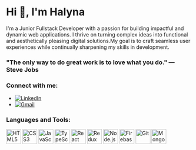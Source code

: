 # Hi 👋, I'm Halyna

I'm a Junior Fullstack Developer with a passion for building impactful and dynamic web applications. I thrive on turning complex ideas into functional and aesthetically pleasing digital solutions.My goal is to craft seamless user experiences while continually sharpening my skills in development. 

### "The only way to do great work is to love what you do." — Steve Jobs

### Connect with me:

- [![LinkedIn](https://img.shields.io/badge/LinkedIn-%230077B5.svg?&style=flat-square&logo=linkedin&logoColor=white)](https://www.linkedin.com/in/halyna-marchenko)
- [![Gmail](https://img.shields.io/badge/Gmail-D14836?style=flat-square&logo=gmail&logoColor=white)](mailto:marchenkohalyna888@gmail.com)


### Languages and Tools:

<p>
  <img src="https://cdn.jsdelivr.net/gh/devicons/devicon/icons/html5/html5-original.svg" alt="HTML5" width="40" height="40"/>
  <img src="https://cdn.jsdelivr.net/gh/devicons/devicon/icons/css3/css3-original.svg" alt="CSS3" width="40" height="40"/>
  <img src="https://cdn.jsdelivr.net/gh/devicons/devicon/icons/javascript/javascript-original.svg" alt="JavaScript" width="40" height="40"/>
  <img src="https://cdn.jsdelivr.net/gh/devicons/devicon/icons/typescript/typescript-original.svg" alt="TypeScript" width="40" height="40"/>
  <img src="https://cdn.jsdelivr.net/gh/devicons/devicon/icons/react/react-original.svg" alt="React" width="40" height="40"/>
  <img src="https://cdn.jsdelivr.net/gh/devicons/devicon/icons/redux/redux-original.svg" alt="Redux" width="40" height="40"/>
  <img src="https://cdn.jsdelivr.net/gh/devicons/devicon/icons/nodejs/nodejs-original.svg" alt="Node.js" width="40" height="40"/>
  <img src="https://cdn.jsdelivr.net/gh/devicons/devicon/icons/firebase/firebase-plain.svg" alt="Firebase" width="40" height="40"/>
  <img src="https://cdn.jsdelivr.net/gh/devicons/devicon/icons/git/git-original.svg" alt="Git" width="40" height="40"/>
  <img src="https://cdn.jsdelivr.net/gh/devicons/devicon/icons/mongodb/mongodb-original.svg" alt="MongoDB" width="40" height="40"/>
</p>

